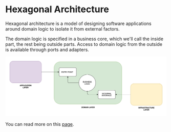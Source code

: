 # Hexagonal Architecture
Hexagonal architecture is a model of designing software applications around domain logic to isolate it from external factors.

The domain logic is specified in a business core, which we'll call the inside part, the rest being outside parts. Access to domain logic from the outside is available through ports and adapters.

![Hexagonal Architecture](./docs/hexagonal-architecture.png)

You can read more on this [page](https://www.baeldung.com/hexagonal-architecture-ddd-spring).